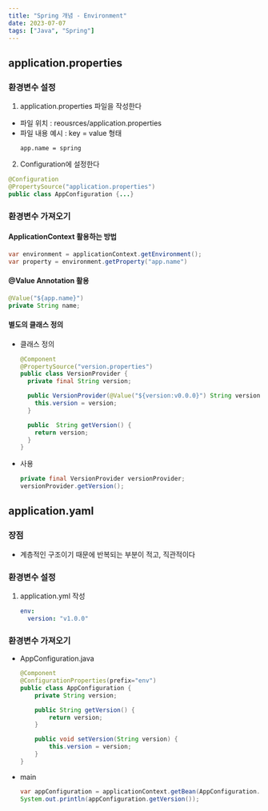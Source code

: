 ```yaml
---
title: "Spring 개념 - Environment"
date: 2023-07-07
tags: ["Java", "Spring"]
---
```


## application.properties

### 환경변수 설정

1. application.properties 파일을 작성한다

- 파일 위치 : reousrces/application.properties
- 파일 내용 예시 : key = value 형태
  ```
  app.name = spring
  ```

2. Configuration에 설정한다

```java
@Configuration
@PropertySource("application.properties")
public class AppConfiguration {...}
```

### 환경변수 가져오기

#### ApplicationContext 활용하는 방법

```java
var environment = applicationContext.getEnvironment();
var property = environment.getProperty("app.name")
```

#### @Value Annotation 활용

```java
@Value("${app.name}")
private String name;
```

#### 별도의 클래스 정의

- 클래스 정의

  ```java
  @Component
  @PropertySource("version.properties")
  public class VersionProvider {
    private final String version;

    public VersionProvider(@Value("${version:v0.0.0}") String version) {
      this.version = version;
    }

    public  String getVersion() {
      return version;
    }
  }
  ```

- 사용
  ```java
  private final VersionProvider versionProvider;
  versionProvider.getVersion();
  ```

## application.yaml

### 장점

- 계층적인 구조이기 때문에 반복되는 부분이 적고, 직관적이다

### 환경변수 설정

1. application.yml 작성
   ```yml
   env:
     version: "v1.0.0"
   ```

### 환경변수 가져오기

- AppConfiguration.java

  ```java
  @Component
  @ConfigurationProperties(prefix="env")
  public class AppConfiguration {
      private String version;

      public String getVersion() {
          return version;
      }

      public void setVersion(String version) {
          this.version = version;
      }
  }
  ```

- main
  ```java
  var appConfiguration = applicationContext.getBean(AppConfiguration.class);
  System.out.println(appConfiguration.getVersion());
  ```

